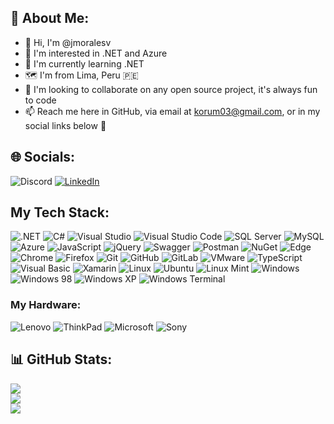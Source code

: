 ## 💫 About Me:
- 👋 Hi, I'm @jmoralesv
- 👀 I'm interested in .NET and Azure
- 🌱 I'm currently learning .NET
- 🗺 I'm from Lima, Peru 🇵🇪
- 💞️ I'm looking to collaborate on any open source project, it's always fun to code
- 📫 Reach me here in GitHub, via email at korum03@gmail.com, or in my social links below 🙌

## 🌐 Socials:
![Discord](https://img.shields.io/badge/jmoralesv03-white?logo=discord)
[![LinkedIn](https://img.shields.io/badge/LinkedIn-%230077B5.svg?logo=linkedin&logoColor=white)](https://www.linkedin.com/in/jorgemoralesvidal/) 

## My Tech Stack:
![.NET](https://img.shields.io/badge/.NET-8A2BE2?style=for-the-badge&logo=dotnet&logoColor=white)
![C#](https://img.shields.io/badge/c%23-%23239120.svg?style=for-the-badge&logo=c-sharp&logoColor=white)
![Visual Studio](https://img.shields.io/badge/Visual%20Studio-8A2BE2?style=for-the-badge&logo=visualstudio&logoColor=white)
![Visual Studio Code](https://img.shields.io/badge/Visual%20Studio%20Code-blue?style=for-the-badge&logo=visualstudiocode&logoColor=white)
![SQL Server](https://img.shields.io/badge/SQL%20Server-red?style=for-the-badge&logo=microsoftsqlserver&logoColor=white)
![MySQL](https://img.shields.io/badge/MySQL-blue?style=for-the-badge&logo=mysql&logoColor=white)
![Azure](https://img.shields.io/badge/Azure-blue?style=for-the-badge&logo=microsoftazure&logoColor=white)
![JavaScript](https://img.shields.io/badge/JavaScript-darkgreen?style=for-the-badge&logo=javascript&logoColor=white)
![jQuery](https://img.shields.io/badge/jQuery-blue?style=for-the-badge&logo=jquery&logoColor=white)
![Swagger](https://img.shields.io/badge/-Swagger-%23Clojure?style=for-the-badge&logo=swagger&logoColor=white)
![Postman](https://img.shields.io/badge/Postman-FF6C37?style=for-the-badge&logo=postman&logoColor=white)
![NuGet](https://img.shields.io/badge/NuGet-darkblue?style=for-the-badge&logo=nuget&logoColor=white)
![Edge](https://img.shields.io/badge/Microsoft%20Edge-blue?style=for-the-badge&logo=microsoftedge&logoColor=white)
![Chrome](https://img.shields.io/badge/Google%20Chrome-green?style=for-the-badge&logo=googlechrome&logoColor=white)
![Firefox](https://img.shields.io/badge/Firefox-red?style=for-the-badge&logo=firefox&logoColor=white)
![Git](https://img.shields.io/badge/Git-orange?style=for-the-badge&logo=git&logoColor=white)
![GitHub](https://img.shields.io/badge/GitHub-8A2BE2?style=for-the-badge&logo=github&logoColor=white)
![GitLab](https://img.shields.io/badge/GitLab-orange?style=for-the-badge&logo=gitlab&logoColor=white)
![VMware](https://img.shields.io/badge/VMware-fire?style=for-the-badge&logo=vmware&logoColor=white)
![TypeScript](https://img.shields.io/badge/TypeScript-green?style=for-the-badge&logo=typescript&logoColor=white)
![Visual Basic](https://img.shields.io/badge/Visual%20Basic%20.NET-green?style=for-the-badge&logo=visualbasic&logoColor=white)
![Xamarin](https://img.shields.io/badge/Xamarin-blue?style=for-the-badge&logo=xamarin&logoColor=white)
![Linux](https://img.shields.io/badge/Linux-yellow?style=for-the-badge&logo=linux&logoColor=white)
![Ubuntu](https://img.shields.io/badge/Ubuntu-8A2BE2?style=for-the-badge&logo=ubuntu&logoColor=white)
![Linux Mint](https://img.shields.io/badge/Linux%20Mint-green?style=for-the-badge&logo=linuxmint&logoColor=white)
![Windows](https://img.shields.io/badge/Windows-blue?style=for-the-badge&logo=windows&logoColor=white)
![Windows 98](https://img.shields.io/badge/Windows%2098-black?style=for-the-badge&logo=windows95&logoColor=white)
![Windows XP](https://img.shields.io/badge/Windows%20XP-green?style=for-the-badge&logo=windowsxp&logoColor=white)
![Windows Terminal](https://img.shields.io/badge/Windows%20Terminal-black?style=for-the-badge&logo=windowsterminal&logoColor=white)

### My Hardware:
![Lenovo](https://img.shields.io/badge/Lenovo-red?style=for-the-badge&logo=lenovo&logoColor=white)
![ThinkPad](https://img.shields.io/badge/ThinkPad-red?style=for-the-badge&logo=thinkpad&logoColor=white)
![Microsoft](https://img.shields.io/badge/Microsoft-blue?style=for-the-badge&logo=microsoft&logoColor=white)
![Sony](https://img.shields.io/badge/Sony-black?style=for-the-badge&logo=sony&logoColor=white)

## 📊 GitHub Stats:
![](https://github-readme-stats.vercel.app/api?username=jmoralesv&theme=default&hide_border=false&include_all_commits=false&count_private=false)<br/>
![](https://github-readme-streak-stats.herokuapp.com/?user=jmoralesv&theme=default&hide_border=false)<br/>
![](https://github-readme-stats.vercel.app/api/top-langs/?username=jmoralesv&theme=default&hide_border=false&include_all_commits=false&count_private=false&layout=compact)

<!---
jmoralesv/jmoralesv is a ✨ special ✨ repository because its `README.md` (this file) appears on your GitHub profile.
You can click the Preview link to take a look at your changes.
--->
